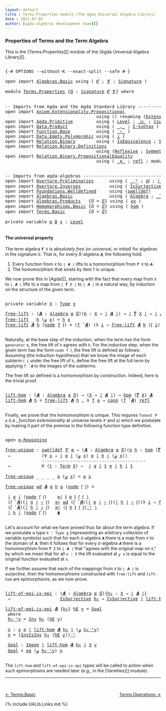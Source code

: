 ```yaml
---
layout: default
title : Terms.Properties module (The Agda Universal Algebra Library)
date : 2021-07-03
author: [agda-algebras development team][]
---
```


### <a id="properties-of-terms-and-the-term-algebra">Properties of Terms and the Term Algebra</a>

This is the [Terms.Properties][] module of the [Agda Universal Algebra Library][].


<pre class="Agda">

<a id="354" class="Symbol">{-#</a> <a id="358" class="Keyword">OPTIONS</a> <a id="366" class="Pragma">--without-K</a> <a id="378" class="Pragma">--exact-split</a> <a id="392" class="Pragma">--safe</a> <a id="399" class="Symbol">#-}</a>

<a id="404" class="Keyword">open</a> <a id="409" class="Keyword">import</a> <a id="416" href="Algebras.Basic.html" class="Module">Algebras.Basic</a> <a id="431" class="Keyword">using</a> <a id="437" class="Symbol">(</a> <a id="439" href="Algebras.Basic.html#1155" class="Generalizable">𝓞</a> <a id="441" class="Symbol">;</a> <a id="443" href="Algebras.Basic.html#1157" class="Generalizable">𝓥</a> <a id="445" class="Symbol">;</a> <a id="447" href="Algebras.Basic.html#3581" class="Function">Signature</a> <a id="457" class="Symbol">)</a>

<a id="460" class="Keyword">module</a> <a id="467" href="Terms.Properties.html" class="Module">Terms.Properties</a> <a id="484" class="Symbol">{</a><a id="485" href="Terms.Properties.html#485" class="Bound">𝑆</a> <a id="487" class="Symbol">:</a> <a id="489" href="Algebras.Basic.html#3581" class="Function">Signature</a> <a id="499" href="Algebras.Basic.html#1155" class="Generalizable">𝓞</a> <a id="501" href="Algebras.Basic.html#1157" class="Generalizable">𝓥</a><a id="502" class="Symbol">}</a> <a id="504" class="Keyword">where</a>


<a id="512" class="Comment">-- Imports from Agda and the Agda Standard Library ---------------------</a>
<a id="585" class="Keyword">open</a> <a id="590" class="Keyword">import</a> <a id="597" href="Axiom.Extensionality.Propositional.html" class="Module">Axiom.Extensionality.Propositional</a>
                                   <a id="667" class="Keyword">using</a> <a id="673" class="Symbol">()</a> <a id="676" class="Keyword">renaming</a> <a id="685" class="Symbol">(</a><a id="686" href="Axiom.Extensionality.Propositional.html#741" class="Function">Extensionality</a> <a id="701" class="Symbol">to</a> <a id="704" class="Function">funext</a><a id="710" class="Symbol">)</a>
<a id="712" class="Keyword">open</a> <a id="717" class="Keyword">import</a> <a id="724" href="Agda.Primitive.html" class="Module">Agda.Primitive</a>         <a id="747" class="Keyword">using</a> <a id="753" class="Symbol">(</a> <a id="755" href="Agda.Primitive.html#597" class="Postulate">Level</a> <a id="761" class="Symbol">;</a> <a id="763" href="Agda.Primitive.html#810" class="Primitive Operator">_⊔_</a> <a id="767" class="Symbol">;</a> <a id="769" href="Agda.Primitive.html#780" class="Primitive">lsuc</a> <a id="774" class="Symbol">)</a> <a id="776" class="Keyword">renaming</a> <a id="785" class="Symbol">(</a> <a id="787" href="Agda.Primitive.html#326" class="Primitive">Set</a> <a id="791" class="Symbol">to</a> <a id="794" class="Primitive">Type</a> <a id="799" class="Symbol">)</a>
<a id="801" class="Keyword">open</a> <a id="806" class="Keyword">import</a> <a id="813" href="Data.Product.html" class="Module">Data.Product</a>           <a id="836" class="Keyword">using</a> <a id="842" class="Symbol">(</a> <a id="844" href="Agda.Builtin.Sigma.html#236" class="InductiveConstructor Operator">_,_</a> <a id="848" class="Symbol">;</a> <a id="850" href="Data.Product.html#916" class="Function">Σ-syntax</a> <a id="859" class="Symbol">)</a>
<a id="861" class="Keyword">open</a> <a id="866" class="Keyword">import</a> <a id="873" href="Function.Base.html" class="Module">Function.Base</a>          <a id="896" class="Keyword">using</a> <a id="902" class="Symbol">(</a> <a id="904" href="Function.Base.html#1031" class="Function Operator">_∘_</a> <a id="908" class="Symbol">)</a>
<a id="910" class="Keyword">open</a> <a id="915" class="Keyword">import</a> <a id="922" href="Data.Empty.Polymorphic.html" class="Module">Data.Empty.Polymorphic</a> <a id="945" class="Keyword">using</a> <a id="951" class="Symbol">(</a> <a id="953" href="Data.Empty.Polymorphic.html#331" class="Function">⊥</a> <a id="955" class="Symbol">)</a>
<a id="957" class="Keyword">open</a> <a id="962" class="Keyword">import</a> <a id="969" href="Relation.Binary.html" class="Module">Relation.Binary</a>        <a id="992" class="Keyword">using</a> <a id="998" class="Symbol">(</a> <a id="1000" href="Relation.Binary.Structures.html#1522" class="Record">IsEquivalence</a> <a id="1014" class="Symbol">;</a> <a id="1016" href="Relation.Binary.Bundles.html#1009" class="Record">Setoid</a> <a id="1023" class="Symbol">)</a>
<a id="1025" class="Keyword">open</a> <a id="1030" class="Keyword">import</a> <a id="1037" href="Relation.Binary.Definitions.html" class="Module">Relation.Binary.Definitions</a>
                                   <a id="1100" class="Keyword">using</a> <a id="1106" class="Symbol">(</a><a id="1107" href="Relation.Binary.Definitions.html#1339" class="Function">Reflexive</a> <a id="1117" class="Symbol">;</a> <a id="1119" href="Relation.Binary.Definitions.html#1498" class="Function">Symmetric</a> <a id="1129" class="Symbol">;</a> <a id="1131" href="Relation.Binary.Definitions.html#1978" class="Function">Transitive</a> <a id="1142" class="Symbol">)</a>
<a id="1144" class="Keyword">open</a> <a id="1149" class="Keyword">import</a> <a id="1156" href="Relation.Binary.PropositionalEquality.html" class="Module">Relation.Binary.PropositionalEquality</a>
                                   <a id="1229" class="Keyword">using</a> <a id="1235" class="Symbol">(</a> <a id="1237" href="Agda.Builtin.Equality.html#151" class="Datatype Operator">_≡_</a> <a id="1241" class="Symbol">;</a> <a id="1243" href="Agda.Builtin.Equality.html#208" class="InductiveConstructor">refl</a> <a id="1248" class="Symbol">;</a> <a id="1250" class="Keyword">module</a> <a id="1257" href="Relation.Binary.PropositionalEquality.Core.html#2708" class="Module">≡-Reasoning</a> <a id="1269" class="Symbol">;</a> <a id="1271" href="Relation.Binary.PropositionalEquality.Core.html#1130" class="Function">cong</a> <a id="1276" class="Symbol">)</a>


<a id="1280" class="Comment">-- Imports from agda-algebras --------------------------------------------------------------</a>
<a id="1373" class="Keyword">open</a> <a id="1378" class="Keyword">import</a> <a id="1385" href="Overture.Preliminaries.html" class="Module">Overture.Preliminaries</a>      <a id="1413" class="Keyword">using</a> <a id="1419" class="Symbol">(</a> <a id="1421" href="Overture.Preliminaries.html#4949" class="Function Operator">_⁻¹</a> <a id="1425" class="Symbol">;</a> <a id="1427" href="Overture.Preliminaries.html#5348" class="Function">𝑖𝑑</a> <a id="1430" class="Symbol">;</a> <a id="1432" href="Overture.Preliminaries.html#4245" class="Function Operator">∣_∣</a> <a id="1436" class="Symbol">;</a> <a id="1438" href="Overture.Preliminaries.html#4283" class="Function Operator">∥_∥</a><a id="1441" class="Symbol">)</a>
<a id="1443" class="Keyword">open</a> <a id="1448" class="Keyword">import</a> <a id="1455" href="Overture.Inverses.html" class="Module">Overture.Inverses</a>           <a id="1483" class="Keyword">using</a> <a id="1489" class="Symbol">(</a> <a id="1491" href="Overture.Inverses.html#3271" class="Function">IsSurjective</a> <a id="1504" class="Symbol">;</a> <a id="1506" href="Overture.Inverses.html#1815" class="Function">Inv</a> <a id="1510" class="Symbol">;</a> <a id="1512" href="Overture.Inverses.html#1978" class="Function">InvIsInv</a> <a id="1521" class="Symbol">;</a> <a id="1523" href="Overture.Inverses.html#1215" class="Datatype Operator">Image_∋_</a><a id="1531" class="Symbol">;</a> <a id="1533" href="Overture.Inverses.html#1263" class="InductiveConstructor">eq</a> <a id="1536" class="Symbol">)</a>
<a id="1538" class="Keyword">open</a> <a id="1543" class="Keyword">import</a> <a id="1550" href="Foundations.Welldefined.html" class="Module">Foundations.Welldefined</a>     <a id="1578" class="Keyword">using</a> <a id="1584" class="Symbol">(</a><a id="1585" href="Foundations.Welldefined.html#2935" class="Function">swelldef</a><a id="1593" class="Symbol">)</a>
<a id="1595" class="Keyword">open</a> <a id="1600" class="Keyword">import</a> <a id="1607" href="Algebras.Basic.html" class="Module">Algebras.Basic</a>              <a id="1635" class="Keyword">using</a> <a id="1641" class="Symbol">(</a> <a id="1643" href="Algebras.Basic.html#6023" class="Function">Algebra</a> <a id="1651" class="Symbol">;</a> <a id="1653" href="Algebras.Basic.html#9053" class="Function Operator">_̂_</a> <a id="1657" class="Symbol">)</a>
<a id="1659" class="Keyword">open</a> <a id="1664" class="Keyword">import</a> <a id="1671" href="Algebras.Products.html" class="Module">Algebras.Products</a>   <a id="1691" class="Symbol">{</a><a id="1692" class="Argument">𝑆</a> <a id="1694" class="Symbol">=</a> <a id="1696" href="Terms.Properties.html#485" class="Bound">𝑆</a><a id="1697" class="Symbol">}</a> <a id="1699" class="Keyword">using</a> <a id="1705" class="Symbol">(</a> <a id="1707" href="Algebras.Products.html#3003" class="Function">ov</a> <a id="1710" class="Symbol">)</a>
<a id="1712" class="Keyword">open</a> <a id="1717" class="Keyword">import</a> <a id="1724" href="Homomorphisms.Basic.html" class="Module">Homomorphisms.Basic</a> <a id="1744" class="Symbol">{</a><a id="1745" class="Argument">𝑆</a> <a id="1747" class="Symbol">=</a> <a id="1749" href="Terms.Properties.html#485" class="Bound">𝑆</a><a id="1750" class="Symbol">}</a> <a id="1752" class="Keyword">using</a> <a id="1758" class="Symbol">(</a> <a id="1760" href="Homomorphisms.Basic.html#3104" class="Function">hom</a> <a id="1764" class="Symbol">)</a>
<a id="1766" class="Keyword">open</a> <a id="1771" class="Keyword">import</a> <a id="1778" href="Terms.Basic.html" class="Module">Terms.Basic</a>         <a id="1798" class="Symbol">{</a><a id="1799" class="Argument">𝑆</a> <a id="1801" class="Symbol">=</a> <a id="1803" href="Terms.Properties.html#485" class="Bound">𝑆</a><a id="1804" class="Symbol">}</a>

<a id="1807" class="Keyword">private</a> <a id="1815" class="Keyword">variable</a> <a id="1824" href="Terms.Properties.html#1824" class="Generalizable">α</a> <a id="1826" href="Terms.Properties.html#1826" class="Generalizable">β</a> <a id="1828" href="Terms.Properties.html#1828" class="Generalizable">χ</a> <a id="1830" class="Symbol">:</a> <a id="1832" href="Agda.Primitive.html#597" class="Postulate">Level</a>

</pre>


#### <a id="the-universal-property">The universal property</a>

The term algebra `𝑻 X` is *absolutely free* (or *universal*, or *initial*) for algebras in the signature `𝑆`. That is, for every 𝑆-algebra `𝑨`, the following hold.

1. Every function from `𝑋` to `∣ 𝑨 ∣` lifts to a homomorphism from `𝑻 X` to `𝑨`.
2. The homomorphism that exists by item 1 is unique.

We now prove this in [Agda][], starting with the fact that every map from `X` to `∣ 𝑨 ∣` lifts to a map from `∣ 𝑻 X ∣` to `∣ 𝑨 ∣` in a natural way, by induction on the structure of the given term.

<pre class="Agda">

<a id="2428" class="Keyword">private</a> <a id="2436" class="Keyword">variable</a> <a id="2445" href="Terms.Properties.html#2445" class="Generalizable">X</a> <a id="2447" class="Symbol">:</a> <a id="2449" href="Terms.Properties.html#794" class="Primitive">Type</a> <a id="2454" href="Terms.Properties.html#1828" class="Generalizable">χ</a>

<a id="free-lift"></a><a id="2457" href="Terms.Properties.html#2457" class="Function">free-lift</a> <a id="2467" class="Symbol">:</a> <a id="2469" class="Symbol">(</a><a id="2470" href="Terms.Properties.html#2470" class="Bound">𝑨</a> <a id="2472" class="Symbol">:</a> <a id="2474" href="Algebras.Basic.html#6023" class="Function">Algebra</a> <a id="2482" href="Terms.Properties.html#1824" class="Generalizable">α</a> <a id="2484" href="Terms.Properties.html#485" class="Bound">𝑆</a><a id="2485" class="Symbol">)(</a><a id="2487" href="Terms.Properties.html#2487" class="Bound">h</a> <a id="2489" class="Symbol">:</a> <a id="2491" href="Terms.Properties.html#2445" class="Generalizable">X</a> <a id="2493" class="Symbol">→</a> <a id="2495" href="Overture.Preliminaries.html#4245" class="Function Operator">∣</a> <a id="2497" href="Terms.Properties.html#2470" class="Bound">𝑨</a> <a id="2499" href="Overture.Preliminaries.html#4245" class="Function Operator">∣</a><a id="2500" class="Symbol">)</a> <a id="2502" class="Symbol">→</a> <a id="2504" href="Overture.Preliminaries.html#4245" class="Function Operator">∣</a> <a id="2506" href="Terms.Basic.html#3125" class="Function">𝑻</a> <a id="2508" href="Terms.Properties.html#2445" class="Generalizable">X</a> <a id="2510" href="Overture.Preliminaries.html#4245" class="Function Operator">∣</a> <a id="2512" class="Symbol">→</a> <a id="2514" href="Overture.Preliminaries.html#4245" class="Function Operator">∣</a> <a id="2516" href="Terms.Properties.html#2470" class="Bound">𝑨</a> <a id="2518" href="Overture.Preliminaries.html#4245" class="Function Operator">∣</a>
<a id="2520" href="Terms.Properties.html#2457" class="Function">free-lift</a> <a id="2530" class="Symbol">_</a> <a id="2532" href="Terms.Properties.html#2532" class="Bound">h</a> <a id="2534" class="Symbol">(</a><a id="2535" href="Terms.Basic.html#1894" class="InductiveConstructor">ℊ</a> <a id="2537" href="Terms.Properties.html#2537" class="Bound">x</a><a id="2538" class="Symbol">)</a> <a id="2540" class="Symbol">=</a> <a id="2542" href="Terms.Properties.html#2532" class="Bound">h</a> <a id="2544" href="Terms.Properties.html#2537" class="Bound">x</a>
<a id="2546" href="Terms.Properties.html#2457" class="Function">free-lift</a> <a id="2556" href="Terms.Properties.html#2556" class="Bound">𝑨</a> <a id="2558" href="Terms.Properties.html#2558" class="Bound">h</a> <a id="2560" class="Symbol">(</a><a id="2561" href="Terms.Basic.html#1936" class="InductiveConstructor">node</a> <a id="2566" href="Terms.Properties.html#2566" class="Bound">f</a> <a id="2568" href="Terms.Properties.html#2568" class="Bound">𝑡</a><a id="2569" class="Symbol">)</a> <a id="2571" class="Symbol">=</a> <a id="2573" class="Symbol">(</a><a id="2574" href="Terms.Properties.html#2566" class="Bound">f</a> <a id="2576" href="Algebras.Basic.html#9053" class="Function Operator">̂</a> <a id="2578" href="Terms.Properties.html#2556" class="Bound">𝑨</a><a id="2579" class="Symbol">)</a> <a id="2581" class="Symbol">(λ</a> <a id="2584" href="Terms.Properties.html#2584" class="Bound">i</a> <a id="2586" class="Symbol">→</a> <a id="2588" href="Terms.Properties.html#2457" class="Function">free-lift</a> <a id="2598" href="Terms.Properties.html#2556" class="Bound">𝑨</a> <a id="2600" href="Terms.Properties.html#2558" class="Bound">h</a> <a id="2602" class="Symbol">(</a><a id="2603" href="Terms.Properties.html#2568" class="Bound">𝑡</a> <a id="2605" href="Terms.Properties.html#2584" class="Bound">i</a><a id="2606" class="Symbol">))</a>

</pre>

Naturally, at the base step of the induction, when the term has the form `generator`
x, the free lift of `h` agrees with `h`.  For the inductive step, when the
given term has the form `node f 𝑡`, the free lift is defined as
follows: Assuming (the induction hypothesis) that we know the image of each
subterm `𝑡 i` under the free lift of `h`, define the free lift at the
full term by applying `f ̂ 𝑨` to the images of the subterms.

The free lift so defined is a homomorphism by construction. Indeed, here is the trivial proof.

<pre class="Agda">

<a id="lift-hom"></a><a id="3164" href="Terms.Properties.html#3164" class="Function">lift-hom</a> <a id="3173" class="Symbol">:</a> <a id="3175" class="Symbol">(</a><a id="3176" href="Terms.Properties.html#3176" class="Bound">𝑨</a> <a id="3178" class="Symbol">:</a> <a id="3180" href="Algebras.Basic.html#6023" class="Function">Algebra</a> <a id="3188" href="Terms.Properties.html#1824" class="Generalizable">α</a> <a id="3190" href="Terms.Properties.html#485" class="Bound">𝑆</a><a id="3191" class="Symbol">)</a> <a id="3193" class="Symbol">→</a> <a id="3195" class="Symbol">(</a><a id="3196" href="Terms.Properties.html#2445" class="Generalizable">X</a> <a id="3198" class="Symbol">→</a> <a id="3200" href="Overture.Preliminaries.html#4245" class="Function Operator">∣</a> <a id="3202" href="Terms.Properties.html#3176" class="Bound">𝑨</a> <a id="3204" href="Overture.Preliminaries.html#4245" class="Function Operator">∣</a><a id="3205" class="Symbol">)</a> <a id="3207" class="Symbol">→</a> <a id="3209" href="Homomorphisms.Basic.html#3104" class="Function">hom</a> <a id="3213" class="Symbol">(</a><a id="3214" href="Terms.Basic.html#3125" class="Function">𝑻</a> <a id="3216" href="Terms.Properties.html#2445" class="Generalizable">X</a><a id="3217" class="Symbol">)</a> <a id="3219" href="Terms.Properties.html#3176" class="Bound">𝑨</a>
<a id="3221" href="Terms.Properties.html#3164" class="Function">lift-hom</a> <a id="3230" href="Terms.Properties.html#3230" class="Bound">𝑨</a> <a id="3232" href="Terms.Properties.html#3232" class="Bound">h</a> <a id="3234" class="Symbol">=</a> <a id="3236" href="Terms.Properties.html#2457" class="Function">free-lift</a> <a id="3246" href="Terms.Properties.html#3230" class="Bound">𝑨</a> <a id="3248" href="Terms.Properties.html#3232" class="Bound">h</a> <a id="3250" href="Agda.Builtin.Sigma.html#236" class="InductiveConstructor Operator">,</a> <a id="3252" class="Symbol">λ</a> <a id="3254" href="Terms.Properties.html#3254" class="Bound">f</a> <a id="3256" href="Terms.Properties.html#3256" class="Bound">a</a> <a id="3258" class="Symbol">→</a> <a id="3260" href="Relation.Binary.PropositionalEquality.Core.html#1130" class="Function">cong</a> <a id="3265" class="Symbol">(</a><a id="3266" href="Terms.Properties.html#3254" class="Bound">f</a> <a id="3268" href="Algebras.Basic.html#9053" class="Function Operator">̂</a> <a id="3270" href="Terms.Properties.html#3230" class="Bound">𝑨</a><a id="3271" class="Symbol">)</a> <a id="3273" href="Agda.Builtin.Equality.html#208" class="InductiveConstructor">refl</a>

</pre>

Finally, we prove that the homomorphism is unique.  This requires `funext 𝓥 α` (i.e., *function extensionality* at universe levels `𝓥` and `α`) which we postulate by making it part of the premise in the following function type definition.

<pre class="Agda">

<a id="3545" class="Keyword">open</a> <a id="3550" href="Relation.Binary.PropositionalEquality.Core.html#2708" class="Module">≡-Reasoning</a>

<a id="free-unique"></a><a id="3563" href="Terms.Properties.html#3563" class="Function">free-unique</a> <a id="3575" class="Symbol">:</a> <a id="3577" href="Foundations.Welldefined.html#2935" class="Function">swelldef</a> <a id="3586" href="Terms.Properties.html#501" class="Bound">𝓥</a> <a id="3588" href="Terms.Properties.html#1824" class="Generalizable">α</a> <a id="3590" class="Symbol">→</a> <a id="3592" class="Symbol">(</a><a id="3593" href="Terms.Properties.html#3593" class="Bound">𝑨</a> <a id="3595" class="Symbol">:</a> <a id="3597" href="Algebras.Basic.html#6023" class="Function">Algebra</a> <a id="3605" href="Terms.Properties.html#1824" class="Generalizable">α</a> <a id="3607" href="Terms.Properties.html#485" class="Bound">𝑆</a><a id="3608" class="Symbol">)(</a><a id="3610" href="Terms.Properties.html#3610" class="Bound">g</a> <a id="3612" href="Terms.Properties.html#3612" class="Bound">h</a> <a id="3614" class="Symbol">:</a> <a id="3616" href="Homomorphisms.Basic.html#3104" class="Function">hom</a> <a id="3620" class="Symbol">(</a><a id="3621" href="Terms.Basic.html#3125" class="Function">𝑻</a> <a id="3623" href="Terms.Properties.html#2445" class="Generalizable">X</a><a id="3624" class="Symbol">)</a> <a id="3626" href="Terms.Properties.html#3593" class="Bound">𝑨</a><a id="3627" class="Symbol">)</a>
 <a id="3630" class="Symbol">→</a>            <a id="3643" class="Symbol">(∀</a> <a id="3646" href="Terms.Properties.html#3646" class="Bound">x</a> <a id="3648" class="Symbol">→</a> <a id="3650" href="Overture.Preliminaries.html#4245" class="Function Operator">∣</a> <a id="3652" href="Terms.Properties.html#3610" class="Bound">g</a> <a id="3654" href="Overture.Preliminaries.html#4245" class="Function Operator">∣</a> <a id="3656" class="Symbol">(</a><a id="3657" href="Terms.Basic.html#1894" class="InductiveConstructor">ℊ</a> <a id="3659" href="Terms.Properties.html#3646" class="Bound">x</a><a id="3660" class="Symbol">)</a> <a id="3662" href="Agda.Builtin.Equality.html#151" class="Datatype Operator">≡</a> <a id="3664" href="Overture.Preliminaries.html#4245" class="Function Operator">∣</a> <a id="3666" href="Terms.Properties.html#3612" class="Bound">h</a> <a id="3668" href="Overture.Preliminaries.html#4245" class="Function Operator">∣</a> <a id="3670" class="Symbol">(</a><a id="3671" href="Terms.Basic.html#1894" class="InductiveConstructor">ℊ</a> <a id="3673" href="Terms.Properties.html#3646" class="Bound">x</a><a id="3674" class="Symbol">))</a>
              <a id="3691" class="Comment">----------------------------------------</a>
 <a id="3733" class="Symbol">→</a>            <a id="3746" class="Symbol">∀</a> <a id="3748" class="Symbol">(</a><a id="3749" href="Terms.Properties.html#3749" class="Bound">t</a> <a id="3751" class="Symbol">:</a> <a id="3753" href="Terms.Basic.html#1853" class="Datatype">Term</a> <a id="3758" href="Terms.Properties.html#2445" class="Generalizable">X</a><a id="3759" class="Symbol">)</a> <a id="3761" class="Symbol">→</a>  <a id="3764" href="Overture.Preliminaries.html#4245" class="Function Operator">∣</a> <a id="3766" href="Terms.Properties.html#3610" class="Bound">g</a> <a id="3768" href="Overture.Preliminaries.html#4245" class="Function Operator">∣</a> <a id="3770" href="Terms.Properties.html#3749" class="Bound">t</a> <a id="3772" href="Agda.Builtin.Equality.html#151" class="Datatype Operator">≡</a> <a id="3774" href="Overture.Preliminaries.html#4245" class="Function Operator">∣</a> <a id="3776" href="Terms.Properties.html#3612" class="Bound">h</a> <a id="3778" href="Overture.Preliminaries.html#4245" class="Function Operator">∣</a> <a id="3780" href="Terms.Properties.html#3749" class="Bound">t</a>

<a id="3783" href="Terms.Properties.html#3563" class="Function">free-unique</a> <a id="3795" class="Symbol">_</a> <a id="3797" class="Symbol">_</a> <a id="3799" class="Symbol">_</a> <a id="3801" class="Symbol">_</a> <a id="3803" href="Terms.Properties.html#3803" class="Bound">p</a> <a id="3805" class="Symbol">(</a><a id="3806" href="Terms.Basic.html#1894" class="InductiveConstructor">ℊ</a> <a id="3808" href="Terms.Properties.html#3808" class="Bound">x</a><a id="3809" class="Symbol">)</a> <a id="3811" class="Symbol">=</a> <a id="3813" href="Terms.Properties.html#3803" class="Bound">p</a> <a id="3815" href="Terms.Properties.html#3808" class="Bound">x</a>

<a id="3818" href="Terms.Properties.html#3563" class="Function">free-unique</a> <a id="3830" href="Terms.Properties.html#3830" class="Bound">wd</a> <a id="3833" href="Terms.Properties.html#3833" class="Bound">𝑨</a> <a id="3835" href="Terms.Properties.html#3835" class="Bound">g</a> <a id="3837" href="Terms.Properties.html#3837" class="Bound">h</a> <a id="3839" href="Terms.Properties.html#3839" class="Bound">p</a> <a id="3841" class="Symbol">(</a><a id="3842" href="Terms.Basic.html#1936" class="InductiveConstructor">node</a> <a id="3847" href="Terms.Properties.html#3847" class="Bound">𝑓</a> <a id="3849" href="Terms.Properties.html#3849" class="Bound">𝑡</a><a id="3850" class="Symbol">)</a> <a id="3852" class="Symbol">=</a>

 <a id="3856" href="Overture.Preliminaries.html#4245" class="Function Operator">∣</a> <a id="3858" href="Terms.Properties.html#3835" class="Bound">g</a> <a id="3860" href="Overture.Preliminaries.html#4245" class="Function Operator">∣</a> <a id="3862" class="Symbol">(</a><a id="3863" href="Terms.Basic.html#1936" class="InductiveConstructor">node</a> <a id="3868" href="Terms.Properties.html#3847" class="Bound">𝑓</a> <a id="3870" href="Terms.Properties.html#3849" class="Bound">𝑡</a><a id="3871" class="Symbol">)</a>    <a id="3876" href="Relation.Binary.PropositionalEquality.Core.html#2923" class="Function">≡⟨</a> <a id="3879" href="Overture.Preliminaries.html#4283" class="Function Operator">∥</a> <a id="3881" href="Terms.Properties.html#3835" class="Bound">g</a> <a id="3883" href="Overture.Preliminaries.html#4283" class="Function Operator">∥</a> <a id="3885" href="Terms.Properties.html#3847" class="Bound">𝑓</a> <a id="3887" href="Terms.Properties.html#3849" class="Bound">𝑡</a> <a id="3889" href="Relation.Binary.PropositionalEquality.Core.html#2923" class="Function">⟩</a>
 <a id="3892" class="Symbol">(</a><a id="3893" href="Terms.Properties.html#3847" class="Bound">𝑓</a> <a id="3895" href="Algebras.Basic.html#9053" class="Function Operator">̂</a> <a id="3897" href="Terms.Properties.html#3833" class="Bound">𝑨</a><a id="3898" class="Symbol">)(</a><a id="3900" href="Overture.Preliminaries.html#4245" class="Function Operator">∣</a> <a id="3902" href="Terms.Properties.html#3835" class="Bound">g</a> <a id="3904" href="Overture.Preliminaries.html#4245" class="Function Operator">∣</a> <a id="3906" href="Function.Base.html#1031" class="Function Operator">∘</a> <a id="3908" href="Terms.Properties.html#3849" class="Bound">𝑡</a><a id="3909" class="Symbol">)</a>  <a id="3912" href="Relation.Binary.PropositionalEquality.Core.html#2923" class="Function">≡⟨</a> <a id="3915" href="Terms.Properties.html#3830" class="Bound">wd</a> <a id="3918" class="Symbol">(</a><a id="3919" href="Terms.Properties.html#3847" class="Bound">𝑓</a> <a id="3921" href="Algebras.Basic.html#9053" class="Function Operator">̂</a> <a id="3923" href="Terms.Properties.html#3833" class="Bound">𝑨</a><a id="3924" class="Symbol">)(</a><a id="3926" href="Overture.Preliminaries.html#4245" class="Function Operator">∣</a> <a id="3928" href="Terms.Properties.html#3835" class="Bound">g</a> <a id="3930" href="Overture.Preliminaries.html#4245" class="Function Operator">∣</a> <a id="3932" href="Function.Base.html#1031" class="Function Operator">∘</a> <a id="3934" href="Terms.Properties.html#3849" class="Bound">𝑡</a><a id="3935" class="Symbol">)(</a><a id="3937" href="Overture.Preliminaries.html#4245" class="Function Operator">∣</a> <a id="3939" href="Terms.Properties.html#3837" class="Bound">h</a> <a id="3941" href="Overture.Preliminaries.html#4245" class="Function Operator">∣</a> <a id="3943" href="Function.Base.html#1031" class="Function Operator">∘</a> <a id="3945" href="Terms.Properties.html#3849" class="Bound">𝑡</a><a id="3946" class="Symbol">)(λ</a> <a id="3950" href="Terms.Properties.html#3950" class="Bound">i</a> <a id="3952" class="Symbol">→</a> <a id="3954" href="Terms.Properties.html#3563" class="Function">free-unique</a> <a id="3966" href="Terms.Properties.html#3830" class="Bound">wd</a> <a id="3969" href="Terms.Properties.html#3833" class="Bound">𝑨</a> <a id="3971" href="Terms.Properties.html#3835" class="Bound">g</a> <a id="3973" href="Terms.Properties.html#3837" class="Bound">h</a> <a id="3975" href="Terms.Properties.html#3839" class="Bound">p</a> <a id="3977" class="Symbol">(</a><a id="3978" href="Terms.Properties.html#3849" class="Bound">𝑡</a> <a id="3980" href="Terms.Properties.html#3950" class="Bound">i</a><a id="3981" class="Symbol">))</a> <a id="3984" href="Relation.Binary.PropositionalEquality.Core.html#2923" class="Function">⟩</a>
 <a id="3987" class="Symbol">(</a><a id="3988" href="Terms.Properties.html#3847" class="Bound">𝑓</a> <a id="3990" href="Algebras.Basic.html#9053" class="Function Operator">̂</a> <a id="3992" href="Terms.Properties.html#3833" class="Bound">𝑨</a><a id="3993" class="Symbol">)(</a><a id="3995" href="Overture.Preliminaries.html#4245" class="Function Operator">∣</a> <a id="3997" href="Terms.Properties.html#3837" class="Bound">h</a> <a id="3999" href="Overture.Preliminaries.html#4245" class="Function Operator">∣</a> <a id="4001" href="Function.Base.html#1031" class="Function Operator">∘</a> <a id="4003" href="Terms.Properties.html#3849" class="Bound">𝑡</a><a id="4004" class="Symbol">)</a>  <a id="4007" href="Relation.Binary.PropositionalEquality.Core.html#2923" class="Function">≡⟨</a> <a id="4010" class="Symbol">(</a><a id="4011" href="Overture.Preliminaries.html#4283" class="Function Operator">∥</a> <a id="4013" href="Terms.Properties.html#3837" class="Bound">h</a> <a id="4015" href="Overture.Preliminaries.html#4283" class="Function Operator">∥</a> <a id="4017" href="Terms.Properties.html#3847" class="Bound">𝑓</a> <a id="4019" href="Terms.Properties.html#3849" class="Bound">𝑡</a><a id="4020" class="Symbol">)</a><a id="4021" href="Overture.Preliminaries.html#4949" class="Function Operator">⁻¹</a> <a id="4024" href="Relation.Binary.PropositionalEquality.Core.html#2923" class="Function">⟩</a>
 <a id="4027" href="Overture.Preliminaries.html#4245" class="Function Operator">∣</a> <a id="4029" href="Terms.Properties.html#3837" class="Bound">h</a> <a id="4031" href="Overture.Preliminaries.html#4245" class="Function Operator">∣</a> <a id="4033" class="Symbol">(</a><a id="4034" href="Terms.Basic.html#1936" class="InductiveConstructor">node</a> <a id="4039" href="Terms.Properties.html#3847" class="Bound">𝑓</a> <a id="4041" href="Terms.Properties.html#3849" class="Bound">𝑡</a><a id="4042" class="Symbol">)</a>    <a id="4047" href="Relation.Binary.PropositionalEquality.Core.html#3105" class="Function Operator">∎</a>

</pre>

Let's account for what we have proved thus far about the term algebra.  If we postulate a type `X : Type χ` (representing an arbitrary collection of variable symbols) such that for each `𝑆`-algebra `𝑨` there is a map from `X` to the domain of `𝑨`, then it follows that for every `𝑆`-algebra `𝑨` there is a homomorphism from `𝑻 X` to `∣ 𝑨 ∣` that "agrees with the original map on `X`," by which we mean that for all `x : X` the lift evaluated at `ℊ x` is equal to the original function evaluated at `x`.

If we further assume that each of the mappings from `X` to `∣ 𝑨 ∣` is *surjective*, then the homomorphisms constructed with `free-lift` and `lift-hom` are *epimorphisms*, as we now prove.

<pre class="Agda">

<a id="lift-of-epi-is-epi"></a><a id="4769" href="Terms.Properties.html#4769" class="Function">lift-of-epi-is-epi</a> <a id="4788" class="Symbol">:</a> <a id="4790" class="Symbol">(</a><a id="4791" href="Terms.Properties.html#4791" class="Bound">𝑨</a> <a id="4793" class="Symbol">:</a> <a id="4795" href="Algebras.Basic.html#6023" class="Function">Algebra</a> <a id="4803" href="Terms.Properties.html#1824" class="Generalizable">α</a> <a id="4805" href="Terms.Properties.html#485" class="Bound">𝑆</a><a id="4806" class="Symbol">){</a><a id="4808" href="Terms.Properties.html#4808" class="Bound">h₀</a> <a id="4811" class="Symbol">:</a> <a id="4813" href="Terms.Properties.html#2445" class="Generalizable">X</a> <a id="4815" class="Symbol">→</a> <a id="4817" href="Overture.Preliminaries.html#4245" class="Function Operator">∣</a> <a id="4819" href="Terms.Properties.html#4791" class="Bound">𝑨</a> <a id="4821" href="Overture.Preliminaries.html#4245" class="Function Operator">∣</a><a id="4822" class="Symbol">}</a>
 <a id="4825" class="Symbol">→</a>                   <a id="4845" href="Overture.Inverses.html#3271" class="Function">IsSurjective</a> <a id="4858" href="Terms.Properties.html#4808" class="Bound">h₀</a> <a id="4861" class="Symbol">→</a> <a id="4863" href="Overture.Inverses.html#3271" class="Function">IsSurjective</a> <a id="4876" href="Overture.Preliminaries.html#4245" class="Function Operator">∣</a> <a id="4878" href="Terms.Properties.html#3164" class="Function">lift-hom</a> <a id="4887" href="Terms.Properties.html#4791" class="Bound">𝑨</a> <a id="4889" href="Terms.Properties.html#4808" class="Bound">h₀</a> <a id="4892" href="Overture.Preliminaries.html#4245" class="Function Operator">∣</a>

<a id="4895" href="Terms.Properties.html#4769" class="Function">lift-of-epi-is-epi</a> <a id="4914" href="Terms.Properties.html#4914" class="Bound">𝑨</a> <a id="4916" class="Symbol">{</a><a id="4917" href="Terms.Properties.html#4917" class="Bound">h₀</a><a id="4919" class="Symbol">}</a> <a id="4921" href="Terms.Properties.html#4921" class="Bound">hE</a> <a id="4924" href="Terms.Properties.html#4924" class="Bound">y</a> <a id="4926" class="Symbol">=</a> <a id="4928" href="Terms.Properties.html#5031" class="Function">Goal</a>
 <a id="4934" class="Keyword">where</a>
 <a id="4941" href="Terms.Properties.html#4941" class="Function">h₀⁻¹y</a> <a id="4947" class="Symbol">=</a> <a id="4949" href="Overture.Inverses.html#1815" class="Function">Inv</a> <a id="4953" href="Terms.Properties.html#4917" class="Bound">h₀</a> <a id="4956" class="Symbol">(</a><a id="4957" href="Terms.Properties.html#4921" class="Bound">hE</a> <a id="4960" href="Terms.Properties.html#4924" class="Bound">y</a><a id="4961" class="Symbol">)</a>

 <a id="4965" href="Terms.Properties.html#4965" class="Function">η</a> <a id="4967" class="Symbol">:</a> <a id="4969" href="Terms.Properties.html#4924" class="Bound">y</a> <a id="4971" href="Agda.Builtin.Equality.html#151" class="Datatype Operator">≡</a> <a id="4973" href="Overture.Preliminaries.html#4245" class="Function Operator">∣</a> <a id="4975" href="Terms.Properties.html#3164" class="Function">lift-hom</a> <a id="4984" href="Terms.Properties.html#4914" class="Bound">𝑨</a> <a id="4986" href="Terms.Properties.html#4917" class="Bound">h₀</a> <a id="4989" href="Overture.Preliminaries.html#4245" class="Function Operator">∣</a> <a id="4991" class="Symbol">(</a><a id="4992" href="Terms.Basic.html#1894" class="InductiveConstructor">ℊ</a> <a id="4994" href="Terms.Properties.html#4941" class="Function">h₀⁻¹y</a><a id="4999" class="Symbol">)</a>
 <a id="5002" href="Terms.Properties.html#4965" class="Function">η</a> <a id="5004" class="Symbol">=</a> <a id="5006" class="Symbol">(</a><a id="5007" href="Overture.Inverses.html#1978" class="Function">InvIsInv</a> <a id="5016" href="Terms.Properties.html#4917" class="Bound">h₀</a> <a id="5019" class="Symbol">(</a><a id="5020" href="Terms.Properties.html#4921" class="Bound">hE</a> <a id="5023" href="Terms.Properties.html#4924" class="Bound">y</a><a id="5024" class="Symbol">))</a><a id="5026" href="Overture.Preliminaries.html#4949" class="Function Operator">⁻¹</a>

 <a id="5031" href="Terms.Properties.html#5031" class="Function">Goal</a> <a id="5036" class="Symbol">:</a> <a id="5038" href="Overture.Inverses.html#1215" class="Datatype Operator">Image</a> <a id="5044" href="Overture.Preliminaries.html#4245" class="Function Operator">∣</a> <a id="5046" href="Terms.Properties.html#3164" class="Function">lift-hom</a> <a id="5055" href="Terms.Properties.html#4914" class="Bound">𝑨</a> <a id="5057" href="Terms.Properties.html#4917" class="Bound">h₀</a> <a id="5060" href="Overture.Preliminaries.html#4245" class="Function Operator">∣</a> <a id="5062" href="Overture.Inverses.html#1215" class="Datatype Operator">∋</a> <a id="5064" href="Terms.Properties.html#4924" class="Bound">y</a>
 <a id="5067" href="Terms.Properties.html#5031" class="Function">Goal</a> <a id="5072" class="Symbol">=</a> <a id="5074" href="Overture.Inverses.html#1263" class="InductiveConstructor">eq</a> <a id="5077" class="Symbol">(</a><a id="5078" href="Terms.Basic.html#1894" class="InductiveConstructor">ℊ</a> <a id="5080" href="Terms.Properties.html#4941" class="Function">h₀⁻¹y</a><a id="5085" class="Symbol">)</a> <a id="5087" href="Terms.Properties.html#4965" class="Function">η</a>

</pre>

The `lift-hom` and `lift-of-epi-is-epi` types will be called to action when such epimorphisms are needed later (e.g., in the [Varieties][] module).


------------------------------

<br>

[← Terms.Basic](Terms.Basic.html)
<span style="float:right;">[Terms.Operations →](Terms.Operations.html)</span>

{% include UALib.Links.md %}

[the agda-algebras development team]: https://github.com/ualib/agda-algebras#the-agda-algebras-development-team

